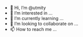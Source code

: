 - 👋 Hi, I’m @utmity
- 👀 I’m interested in ...
- 🌱 I’m currently learning ...
- 💞️ I’m looking to collaborate on ...
- 📫 How to reach me ...

<!---
utmity/utmity is a ✨ special ✨ repository because its `README.md` (this file) appears on your GitHub profile.
You can click the Preview link to take a look at your changes.
--->

